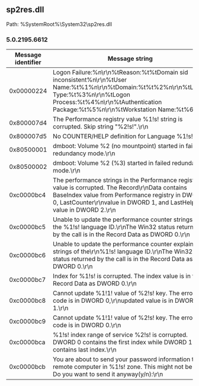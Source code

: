 ## sp2res.dll

Path: %SystemRoot%\System32\sp2res.dll

### 5.0.2195.6612

Message identifier | Message string
--- | ---
0x00000224 | Logon Failure:%n\r\n%tReason:%t%tDomain sid inconsistent%n\r\n%tUser Name:%t%1%n\r\n%tDomain:%t%t%2%n\r\n%tLogon Type:%t%3%n\r\n%tLogon Process:%t%4%n\r\n%tAuthentication Package:%t%5%n\r\n%tWorkstation Name:%t%6\r\n
0x800007d4 | The Performance registry value %1!s! string is corrupted. Skip string \"%2!s!\".\r\n
0x800007d5 | No COUNTER/HELP definition for Language %1!s!.\r\n
0x80500001 | dmboot: Volume %2 (no mountpoint) started in failed redundancy mode.\r\n
0x80500002 | dmboot: Volume %2 (%3) started in failed redundancy mode.\r\n
0xc0000bc4 | The performance strings in the Performance registry value is corrupted. The Record\r\nData contains BaseIndex value from Performance registry in DWORD 0, LastCounter\r\nvalue in DWORD 1, and LastHelp value in DWORD 2.\r\n
0xc0000bc5 | Unable to update the performance counter strings of the %1!s! language ID.\r\nThe Win32 status returned by the call is in the Record Data as DWORD 0.\r\n
0xc0000bc6 | Unable to update the performance counter explain text strings of the\r\n%1!s! language ID.\r\nThe Win32 status returned by the call is in the Record Data as DWORD 0.\r\n
0xc0000bc7 | Index for %1!s! is corrupted. The index value is in the Record Data as DWORD 0.\r\n
0xc0000bc8 | Cannot update %1!1! value of %2!s! key. The error code is in DWORD 0,\r\nupdated value is in DWORD 1.\r\n
0xc0000bc9 | Cannot update %1!1! value of %2!s! key. The error code is in DWORD 0.\r\n
0xc0000bca | %1!s! index range of service %2!s! is corrupted. DWORD 0 contains the first index while DWORD 1 contains last index.\r\n
0xc0000bcb | You are about to send your password information to a remote computer in %1!s! zone. This might not be safe. Do you want to send it anyway(y/n):\r\n
